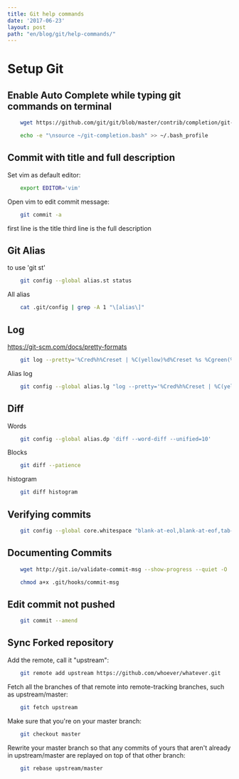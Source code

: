 ```yaml
---
title: Git help commands
date: '2017-06-23'
layout: post
path: "en/blog/git/help-commands/"
---
```


# Setup Git

## Enable Auto Complete while typing git commands on terminal

```bash
    wget https://github.com/git/git/blob/master/contrib/completion/git-completion.bash --quiet --show-progress -O ~/git-completion.bash
```

```bash
    echo -e "\nsource ~/git-completion.bash" >> ~/.bash_profile
```

## Commit with title and full description
Set vim as default editor:
```bash
    export EDITOR='vim'
```

Open vim to edit commit message:
```bash
    git commit -a
```
first line is the title
third line is the full description


## Git Alias
to use 'git st'
```bash
    git config --global alias.st status
```

All alias
```bash
    cat .git/config | grep -A 1 "\[alias\]"
```

## Log
https://git-scm.com/docs/pretty-formats
```bash
    git log --pretty='%Cred%h%Creset | %C(yellow)%d%Creset %s %Cgreen(%cr)%Creset %C(cyan)[%an]%Creset' --graph --all
```
Alias log
```bash
    git config --global alias.lg "log --pretty='%Cred%h%Creset | %C(yellow)%d%Creset %s %Cgreen(%cr)%Creset %C(cyan)[%an]%Creset' --graph --all"
```

## Diff
Words
```bash
    git config --global alias.dp 'diff --word-diff --unified=10'
```

Blocks
```bash
    git diff --patience
```

histogram
```bash
    git diff histogram
```

## Verifying commits

```bash
    git config --global core.whitespace "blank-at-eol,blank-at-eof,tab-in-indent"
```

## Documenting Commits
```bash
    wget http://git.io/validate-commit-msg --show-progress --quiet -O .git/hooks/commit-msg
```
```bash
    chmod a+x .git/hooks/commit-msg
```

## Edit commit not pushed
```bash
    git commit --amend
```

## Sync Forked repository

Add the remote, call it "upstream":
```bash
    git remote add upstream https://github.com/whoever/whatever.git
```

Fetch all the branches of that remote into remote-tracking branches,
such as upstream/master:

```bash
    git fetch upstream
```

Make sure that you're on your master branch:

```bash
    git checkout master
```

Rewrite your master branch so that any commits of yours that
aren't already in upstream/master are replayed on top of that
other branch:

```bash
    git rebase upstream/master
```
